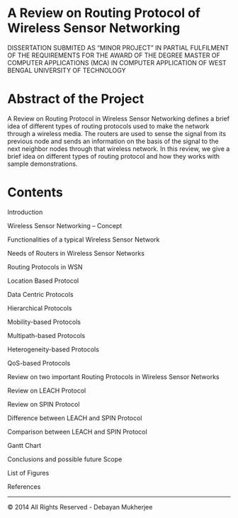 # A Review on Routing Protocol of Wireless Sensor Networking
DISSERTATION SUBMITED AS “MINOR PROJECT” IN PARTIAL FULFILMENT OF THE REQUIREMENTS FOR THE AWARD OF THE DEGREE MASTER OF COMPUTER APPLICATIONS (MCA) IN COMPUTER APPLICATION OF WEST BENGAL UNIVERSITY OF TECHNOLOGY

# Abstract of the Project
A Review on Routing Protocol in Wireless Sensor Networking defines a brief idea of different types of routing protocols used to make the network through a wireless media. The routers are used to sense the signal from its previous node and sends an information on the basis of the signal to the next neighbor nodes through that wireless network. In this review, we give a brief idea on different types of routing protocol and how they works with sample demonstrations.

# Contents

Introduction

Wireless Sensor Networking – Concept

Functionalities of a typical Wireless Sensor Network

Needs of Routers in Wireless Sensor Networks

Routing Protocols in WSN

Location Based Protocol

Data Centric Protocols

Hierarchical Protocols

Mobility-based Protocols

Multipath-based Protocols

Heterogeneity-based Protocols

QoS-based Protocols

Review on two important Routing Protocols in Wireless Sensor Networks

Review on LEACH Protocol

Review on SPIN Protocol

Difference between LEACH and SPIN Protocol

Comparison between LEACH and SPIN Protocol

Gantt Chart

Conclusions and possible future Scope

List of Figures

References

--------------------------------------------------------
© 2014 All Rights Reserved - Debayan Mukherjee
